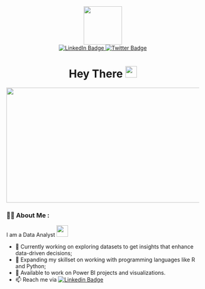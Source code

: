 <div id="header" align="center">
  <img src="https://media.giphy.com/media/M9gbBd9nbDrOTu1Mqx/giphy.gif" width="100"/><div id="header">
  <a href="https://www.linkedin.com/in/Olufunke-Oluwatuyi-8248141a1/">
    <img src="https://img.shields.io/badge/LinkedIn-blue?style=for-the-badge&logo=linkedin&logoColor=white" alt="LinkedIn Badge"/>
  </a>
  <a href="https://twitter.com/funmike_os">
    <img src="https://img.shields.io/badge/Twitter-blue?style=for-the-badge&logo=twitter&logoColor=white" alt="Twitter Badge"/>
  </a>
</div>
<h1>
  Hey There
  <img src="https://media.giphy.com/media/hvRJCLFzcasrR4ia7z/giphy.gif" width="30px"/>
</h1>
</div>
<div align="center">
  <img src="https://media.giphy.com/media/cnzou4ydGM7GJZ7VTz/giphy.gif" width="600" height="300"/>
</div>


###  :woman_technologist: About Me :

I am a Data Analyst <img src="https://media.giphy.com/media/WUlplcMpOCEmTGBtBW/giphy.gif" width="30">

- 🔭 Currently working on exploring datasets to get insights that enhance data-driven decisions;
- 🌱 Expanding my skillset on working with programming languages like R and Python;
- 👯 Available to work on Power BI projects and visualizations.
- 📫 Reach me via [![Linkedin Badge](https://img.shields.io/badge/-blue?style=flat&logo=Linkedin&logoColor=white)](https://www.linkedin.com/in/olufunke-oluwatuyi-8248141a1/)

